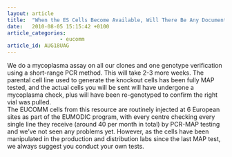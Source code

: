 ```yaml
---
layout: article
title:  "When the ES Cells Become Available, Will There Be Any Documentation for Pathogen Testing?"
date:   2010-08-05 15:15:42 +0100
article_categories:
                 - eucomm
article_id: AUG18UAG
---
```


We do a mycoplasma assay on all our clones and one genotype verification using a short-range PCR method. This will take 2-3 more weeks.  The parental cell line used to generate the knockout cells has been fully MAP tested, and the actual cells you will be sent will have undergone a mycoplasma check, plus will have been re-genotyped to confirm the right vial was pulled.  
The EUCOMM cells from this resource are routinely injected at 6 European sites as part of the EUMODIC program, with every centre checking every single line they receive (around 40 per month in total) by PCR-MAP testing and we’ve not seen any problems yet. However, as the cells have been manipulated in the production and distribution labs since the last MAP test, we always suggest you conduct your own tests.